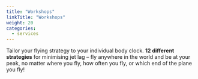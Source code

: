 ```yaml
---
title: "Workshops"
linkTitle: "Workshops"
weight: 20
categories:
  - services
---
```


Tailor your flying strategy to your individual body clock. **12 different strategies** for minimising jet lag – fly anywhere in the world and be at your peak, no matter where you fly, how often you fly, or which end of the plane you fly!
